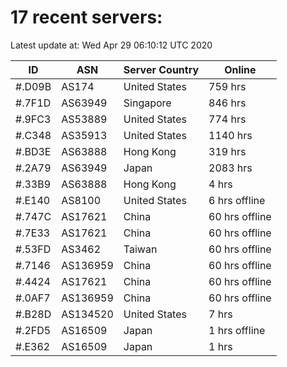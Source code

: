 # 17 recent servers:

Latest update at: Wed Apr 29 06:10:12 UTC 2020

| ID | ASN | Server Country | Online |
| -- | --- | -------------- | ------ |
| #.D09B | AS174 | United States | 759 hrs |
| #.7F1D | AS63949 | Singapore | 846 hrs |
| #.9FC3 | AS53889 | United States | 774 hrs |
| #.C348 | AS35913 | United States | 1140 hrs |
| #.BD3E | AS63888 | Hong Kong | 319 hrs |
| #.2A79 | AS63949 | Japan | 2083 hrs |
| #.33B9 | AS63888 | Hong Kong | 4 hrs |
| #.E140 | AS8100 | United States | 6 hrs offline |
| #.747C | AS17621 | China | 60 hrs offline |
| #.7E33 | AS17621 | China | 60 hrs offline |
| #.53FD | AS3462 | Taiwan | 60 hrs offline |
| #.7146 | AS136959 | China | 60 hrs offline |
| #.4424 | AS17621 | China | 60 hrs offline |
| #.0AF7 | AS136959 | China | 60 hrs offline |
| #.B28D | AS134520 | United States | 7 hrs |
| #.2FD5 | AS16509 | Japan | 1 hrs offline |
| #.E362 | AS16509 | Japan | 1 hrs |

